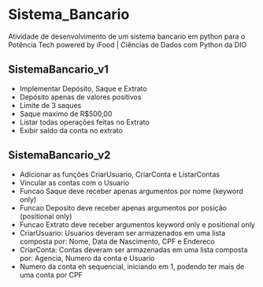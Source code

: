 # Sistema_Bancario
Atividade de desenvolvimento de um sistema bancario em python para o 
Potência Tech powered by iFood | Ciências de Dados com Python da DIO


## SistemaBancario_v1

- Implementar Depósito, Saque e Extrato
- Depósito apenas de valores positivos
- Limite de 3 saques
- Saque maximo de R$500,00
- Listar todas operações feitas no Extrato
- Exibir saldo da conta no extrato

## SistemaBancario_v2

- Adicionar as funções CriarUsuario, CriarConta e ListarContas
- Vincular as contas com o Usuario
- Funcao Saque deve receber apenas argumentos por nome (keyword only)
- Funcao Deposito deve receber apenas argumentos por posição (positional only)
- Funcao Extrato deve receber argumentos keyword only e positional only
- CriarUsuario: Usuarios deveram ser armazenados em uma lista composta por: Nome, Data de Nascimento, CPF e Endereco
- CriarConta: Contas deveram ser armazenadas em uma lista composta por: Agencia, Numero da conta e Usuario
- Numero da conta eh sequencial, iniciando em 1, podendo ter mais de uma conta por CPF
